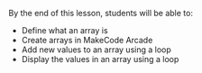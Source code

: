By the end of this lesson, students will be able to:
- Define what an array is
- Create arrays in MakeCode Arcade
- Add new values to an array using a loop
- Display the values in an array using a loop
